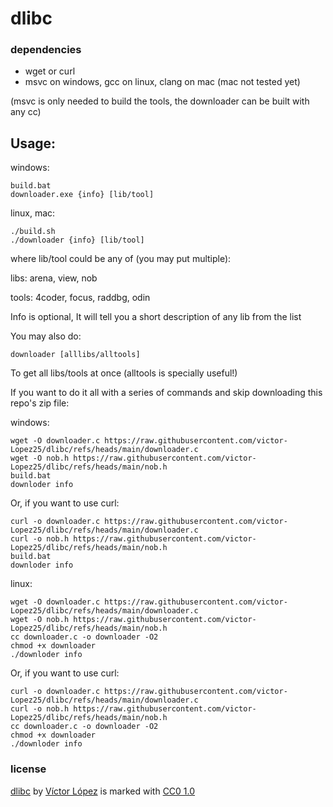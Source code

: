 # dlibc

### dependencies
- wget or curl
- msvc on windows, gcc on linux, clang on mac (mac not tested yet)

(msvc is only needed to build the tools, the downloader can be built with any cc)

## Usage:
windows:
```console
build.bat
downloader.exe {info} [lib/tool]
```
linux, mac:
```console
./build.sh
./downloader {info} [lib/tool]
```
where lib/tool could be any of (you may put multiple):

libs: arena, view, nob

tools: 4coder, focus, raddbg, odin

Info is optional, It will tell you a short description of any lib from the list

You may also do:
```console
downloader [alllibs/alltools]
```
To get all libs/tools at once (alltools is specially useful!)

If you want to do it all with a series of commands and skip downloading this repo's zip file:

windows:
```console
wget -O downloader.c https://raw.githubusercontent.com/victor-Lopez25/dlibc/refs/heads/main/downloader.c
wget -O nob.h https://raw.githubusercontent.com/victor-Lopez25/dlibc/refs/heads/main/nob.h
build.bat
downloder info
```
Or, if you want to use curl:
```console
curl -o downloader.c https://raw.githubusercontent.com/victor-Lopez25/dlibc/refs/heads/main/downloader.c
curl -o nob.h https://raw.githubusercontent.com/victor-Lopez25/dlibc/refs/heads/main/nob.h
build.bat
downloder info
```
linux:
```console
wget -O downloader.c https://raw.githubusercontent.com/victor-Lopez25/dlibc/refs/heads/main/downloader.c
wget -O nob.h https://raw.githubusercontent.com/victor-Lopez25/dlibc/refs/heads/main/nob.h
cc downloader.c -o downloader -O2
chmod +x downloader
./downloder info
```
Or, if you want to use curl:
```console
curl -o downloader.c https://raw.githubusercontent.com/victor-Lopez25/dlibc/refs/heads/main/downloader.c
curl -o nob.h https://raw.githubusercontent.com/victor-Lopez25/dlibc/refs/heads/main/nob.h
cc downloader.c -o downloader -O2
chmod +x downloader
./downloder info
```

### license
[dlibc](https://github.com/victor-Lopez25/dlibc) by [Víctor López](https://github.com/victor-Lopez25) is marked with [CC0 1.0](https://creativecommons.org/publicdomain/zero/1.0)
